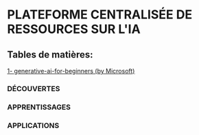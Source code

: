 # PLATEFORME CENTRALISÉE DE RESSOURCES SUR L'IA

## Tables de matières:  
[1- generative-ai-for-beginners (by Microsoft)](https://github.com/microsoft/generative-ai-for-beginners)

### DÉCOUVERTES


### APPRENTISSAGES


### APPLICATIONS
